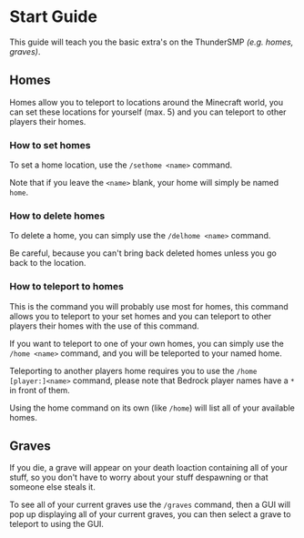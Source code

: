 # Start Guide

This guide will teach you the basic extra's on the ThunderSMP *(e.g. homes, graves)*.

## Homes

Homes allow you to teleport to locations around the Minecraft world, you can set these locations for yourself (max. 5) and you can teleport to other players their homes.

### How to set homes

To set a home location, use the `/sethome <name>` command.

Note that if you leave the `<name>` blank, your home will simply be named `home`. 

### How to delete homes

To delete a home, you can simply use the `/delhome <name>` command.

Be careful, because you can't bring back deleted homes unless you go back to the location.

### How to teleport to homes

This is the command you will probably use most for homes, this command allows you to teleport to your set homes and you can teleport to other players their homes with the use of this command.

If you want to teleport to one of your own homes, you can simply use the `/home <name>` command, and you will be teleported to your named home.

Teleporting to another players home requires you to use the `/home [player:]<name>` command, please note that Bedrock player names have a `*` in front of them.

Using the home command on its own (like `/home`) will list all of your available homes.

## Graves

If you die, a grave will appear on your death loaction containing all of your stuff, so you don't have to worry about your stuff despawning or that someone else steals it.

To see all of your current graves use the `/graves` command, then a GUI will pop up displaying all of your current graves, you can then select a grave to teleport to using the GUI.
